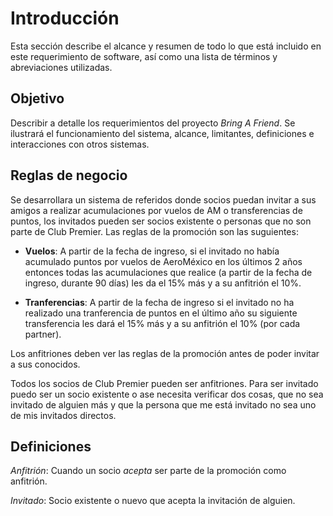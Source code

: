 # Introducción

Esta sección describe el alcance y resumen de todo lo que está incluido en este requerimiento de software, así como una lista de términos y abreviaciones utilizadas.

## Objetivo

Describir a detalle los requerimientos del proyecto *Bring A Friend*. Se ilustrará el funcionamiento del sistema, alcance, limitantes, definiciones e interacciones con otros sistemas.

## Reglas de negocio

Se desarrollara un sistema de referidos donde socios puedan invitar a sus amigos a realizar acumulaciones por vuelos de AM o transferencias de puntos, los invitados pueden ser socios existente o personas que no son parte de Club Premier. Las reglas de la promoción son las suguientes:

- **Vuelos**: A partir de la fecha de ingreso, si el invitado no había acumulado puntos por vuelos de AeroMéxico en los últimos 2 años entonces todas las acumulaciones que realice (a partir de la fecha de ingreso, durante 90 días) les da el 15% más y a su anfitrión el 10%.

- **Tranferencias**: A partir de la fecha de ingreso si el invitado no ha realizado una tranferencia de puntos en el último año su siguiente transferencia les dará el 15% más y a su anfitrión el 10% (por cada partner).

Los anfitriones deben ver las reglas de la promoción antes de poder invitar a sus conocidos.

Todos los socios de Club Premier pueden ser anfitriones. Para ser invitado puedo ser un socio existente o ase necesita verificar dos cosas, que no sea invitado de alguien más y que la persona que me está invitado no sea uno de mis invitados directos.

## Definiciones

*Anfitrión*: Cuando un socio *acepta* ser parte de la promoción como anfitrión.

*Invitado*: Socio existente o nuevo que acepta la invitación de alguien.


